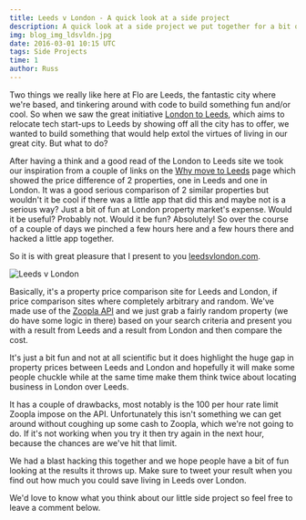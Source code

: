 ```yaml
---
title: Leeds v London - A quick look at a side project
description: A quick look at a side project we put together for a bit of fun!
img: blog_img_ldsvldn.jpg
date: 2016-03-01 10:15 UTC
tags: Side Projects
time: 1
author: Russ
---
```


Two things we really like here at Flo are Leeds, the fantastic city where we're based, and tinkering around with code to build something fun and/or cool. So when we saw the great initiative [London to Leeds](http://www.londontoleeds.com/), which aims to relocate tech start-ups to Leeds by showing off all the city has to offer, we wanted to build something that would help extol the virtues of living in our great city. But what to do?

After having a think and a good read of the London to Leeds site we took our inspiration from a couple of links on the [Why move to Leeds](http://www.londontoleeds.com/whymovetoleeds/) page which showed the price difference of 2 properties, one in Leeds and one in London. It was a good serious comparison of 2 similar properties but wouldn't it be cool if there was a little app that did this and maybe not is a serious way? Just a bit of fun at London property market's expense. Would it be useful? Probably not. Would it be fun? Absolutely! So over the course of a couple of days we pinched a few hours here and a few hours there and hacked a little app together.

So it is with great pleasure that I present to you [leedsvlondon.com](http://leedsvlondon.com/).

![Leeds v London](/img/leedsvlondon_1.jpg)

Basically, it's a property price comparison site for Leeds and London, if price comparison sites where completely arbitrary and random. We've made use of the [Zoopla API](http://developer.zoopla.com/) and we just grab a fairly random property (we do have some logic in there) based on your search criteria and present you with a result from Leeds and a result from London and then compare the cost.

It's just a bit fun and not at all scientific but it does highlight the huge gap in property prices between Leeds and London and hopefully it will make some people chuckle while at the same time make them think twice about locating business in London over Leeds.

It has a couple of drawbacks, most notably is the 100 per hour rate limit Zoopla impose on the API. Unfortunately this isn't something we can get around without coughing up some cash to Zoopla, which we're not going to do. If it's not working when you try it then try again in the next hour, because the chances are we've hit that limit.

We had a blast hacking this together and we hope people have a bit of fun looking at the results it throws up. Make sure to tweet your result when you find out how much you could save living in Leeds over London. 

We'd love to know what you think about our little side project so feel free to leave a comment below. 








 